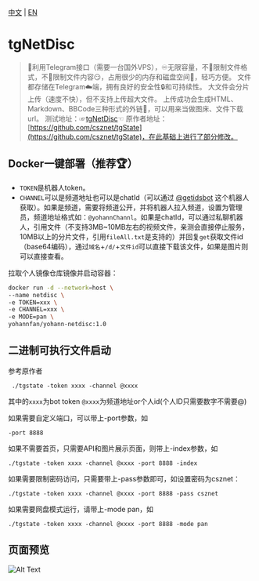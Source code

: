 [中文](https://github.com/Yohann0617/tgNetDisc/blob/master/README.md) | [EN](https://github.com/Yohann0617/tgNetDisc/blob/master/README_EN.md)
# tgNetDisc
>🤖利用Telegram接口（需要一台国外VPS），♾️️无限容量，不🚫限制文件格式，不🚫限制文件内容😏，占用很少的内存和磁盘空间📁，轻巧方便。
>文件都存储在Telegram☁️端，拥有良好的安全性🔒和可持续性。
>大文件会分片上传（速度不快），但不支持上传超大文件。
>上传成功会生成HTML、Markdown、BBCode三种形式的外链🔗，可以用来当做图床、文件下载url。
>测试地址：☞[tgNetDisc](https://yo.yohann.buzz/netdisc)☜
>原作者地址：[https://github.com/csznet/tgState](https://github.com/csznet/tgState)，在此基础上进行了部分修改。

## Docker一键部署（推荐🏆）
- `TOKEN`是机器人token。
- `CHANNEL`可以是频道地址也可以是chatId（可以通过 [@getidsbot](https://t.me/getidsbot) 这个机器人获取）。如果是频道，需要将频道公开，并将机器人拉入频道，设置为管理员，频道地址格式如：`@yohannChannl`。如果是chatId，可以通过私聊机器人，引用文件（不支持3MB~10MB左右的视频文件，亲测会直接停止服务，10MB以上的分片文件，引用`fileAll.txt`是支持的）并回复`get`获取文件id（base64编码），通过`域名`+`/d/`+`文件id`可以直接下载该文件，如果是图片则可以直接查看。

拉取个人镜像仓库镜像并启动容器：

```bash
docker run -d --network=host \
--name netdisc \
-e TOKEN=xxx \
-e CHANNEL=xxx \
-e MODE=pan \
yohannfan/yohann-netdisc:1.0
```

## 二进制可执行文件启动
参考原作者
```
 ./tgstate -token xxxx -channel @xxxx
```
其中的`xxxx`为bot token `@xxxx`为频道地址or个人id(个人ID只需要数字不需要@)

如果需要自定义端口，可以带上-port参数，如

```
-port 8888
```

如果不需要首页，只需要API和图片展示页面，则带上-index参数，如

```
./tgstate -token xxxx -channel @xxxx -port 8888 -index
```

如果需要限制密码访问，只需要带上-pass参数即可，如设置密码为csznet：

```
./tgstate -token xxxx -channel @xxxx -port 8888 -pass csznet
```

如果需要网盘模式运行，请带上-mode pan，如

```
./tgstate -token xxxx -channel @xxxx -port 8888 -mode pan
```

## 页面预览
![Alt Text](https://yo.yohann.buzz/d/BQACAgUAAxkDAANDZUxa0bRG9KCFuKdO8GfMtXf4AeEAAuEKAAJg12FWkS1Xmkrd37QzBA)


